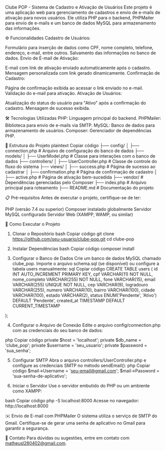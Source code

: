 Clube POP - Sistema de Cadastro e Ativação de Usuários
Este projeto é uma aplicação web para gerenciamento de cadastros e envio de e-mails de ativação para novos usuários. Ele utiliza PHP para o backend, PHPMailer para envio de e-mails e um banco de dados MySQL para armazenamento das informações.

⚙️ Funcionalidades
Cadastro de Usuários:

Formulário para inserção de dados como CPF, nome completo, telefone, endereço, e-mail, entre outros.
Salvamento das informações no banco de dados.
Envio de E-mail de Ativação:

E-mail com link de ativação enviado automaticamente após o cadastro.
Mensagem personalizada com link gerado dinamicamente.
Confirmação de Cadastro:

Página de confirmação exibida ao acessar o link enviado no e-mail.
Validação do e-mail para ativação.
Ativação de Usuários:

Atualização do status do usuário para "Ativo" após a confirmação do cadastro.
Mensagem de sucesso exibida.


🛠️ Tecnologias Utilizadas
PHP: Linguagem principal do backend.
PHPMailer: Biblioteca para envio de e-mails via SMTP.
MySQL: Banco de dados para armazenamento de usuários.
Composer: Gerenciador de dependências PHP.


📂 Estrutura do Projeto
plaintext
Copiar código
├── config/
│   ├── connection.php      # Arquivo de configuração do banco de dados
├── models/
│   ├── UserModel.php       # Classe para interações com o banco de dados
├── controllers/
│   ├── UserController.php  # Classe de controle do fluxo do sistema
├── views/
│   ├── success.php         # Página de sucesso ao cadastrar
│   ├── confirmation.php    # Página de confirmação de cadastro
│   ├── active.php          # Página de ativação bem-sucedida
├── vendor/                 # Dependências gerenciadas pelo Composer
├── index.php               # Arquivo principal para roteamento
├── README.md               # Documentação do projeto


📋 Pré-requisitos
Antes de executar o projeto, certifique-se de ter:

PHP (versão 7.4 ou superior)
Composer instalado globalmente
Servidor MySQL configurado
Servidor Web (XAMPP, WAMP, ou similar)


🚀 Como Executar o Projeto

1. Clonar o Repositório
bash
Copiar código
git clone https://github.com/seu-usuario/clube-pop.git
cd clube-pop

2. Instalar Dependências
bash
Copiar código
composer install

3. Configurar o Banco de Dados
Crie um banco de dados MySQL chamado clube_pop.
Importe o arquivo schema.sql (se disponível) ou configure a tabela users manualmente:
sql
Copiar código
CREATE TABLE users (
    id INT AUTO_INCREMENT PRIMARY KEY,
    cpf VARCHAR(11) NOT NULL,
    nome_completo VARCHAR(255) NOT NULL,
    fone VARCHAR(15),
    email VARCHAR(255) UNIQUE NOT NULL,
    cep VARCHAR(9),
    logradouro VARCHAR(255),
    numero VARCHAR(10),
    bairro VARCHAR(100),
    cidade VARCHAR(100),
    estado VARCHAR(2),
    status ENUM('Pendente', 'Ativo') DEFAULT 'Pendente',
    created_at TIMESTAMP DEFAULT CURRENT_TIMESTAMP

);

4. Configurar o Arquivo de Conexão
Edite o arquivo config/connection.php com as credenciais do seu banco de dados:

php
Copiar código
private $host = 'localhost';
private $db_name = 'clube_pop';
private $username = 'seu_usuario';
private $password = 'sua_senha';

5. Configurar SMTP
Abra o arquivo controllers/UserController.php e configure as credenciais SMTP no método sendEmail():
php
Copiar código
$mail->Username = 'seu-email@gmail.com'; 
$mail->Password = 'sua-senha-de-aplicativo';

6. Iniciar o Servidor
Use o servidor embutido do PHP ou um ambiente como XAMPP:

bash
Copiar código
php -S localhost:8000
Acesse no navegador: http://localhost:8000

✉️ Envio de E-mail com PHPMailer
O sistema utiliza o serviço de SMTP do Gmail.
Certifique-se de gerar uma senha de aplicativo no Gmail para garantir a segurança.

📧 Contato
Para dúvidas ou sugestões, entre em contato com matheusl280402@gmail.com.
